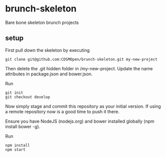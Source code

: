 brunch-skeleton
===============

Bare bone skeleton brunch projects

setup
-----

First pull down the skeleton by executing

    git clone git@github.com:CDSMOpen/brunch-skeleton.git my-new-project

Then delete the .git hidden folder in /my-new-project. Update the name attributes in package.json and bower.json.

Run

    git init
    git checkout develop

Now simply stage and commit this repository as your initial version. If using a remote repository now is a good time to push it there.

Ensure you have NodeJS (nodejs.org) and bower installed globally (npm install bower -g).

Run

    npm install
    npm start
